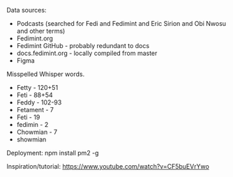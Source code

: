 Data sources:

- Podcasts (searched for Fedi and Fedimint and Eric Sirion and Obi Nwosu and other terms)
- Fedimint.org
- Fedimint GitHub - probably redundant to docs
- docs.fedimint.org - locally compiled from master
- Figma

Misspelled Whisper words.

- Fetty - 120+51
- Feti - 88+54
- Feddy - 102-93
- Fetament - 7
- Feti - 19
- fedimin - 2
- Chowmian - 7
- showmian


Deployment: 
npm install pm2 -g

Inspiration/tutorial:
https://www.youtube.com/watch?v=CF5buEVrYwo

